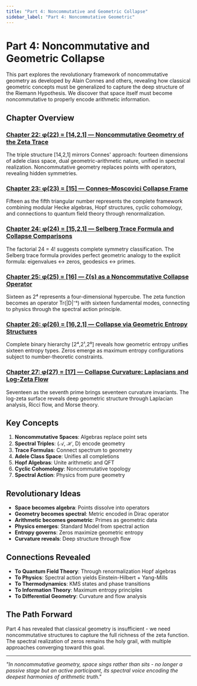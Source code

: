 ```yaml
---
title: "Part 4: Noncommutative and Geometric Collapse"
sidebar_label: "Part 4: Noncommutative Geometric"
---
```


# Part 4: Noncommutative and Geometric Collapse

This part explores the revolutionary framework of noncommutative geometry as developed by Alain Connes and others, revealing how classical geometric concepts must be generalized to capture the deep structure of the Riemann Hypothesis. We discover that space itself must become noncommutative to properly encode arithmetic information.

## Chapter Overview

### [Chapter 22: φ(22) = [14,2,1] — Noncommutative Geometry of the Zeta Trace](chapter-22-noncommutative-zeta-trace.md)
The triple structure [14,2,1] mirrors Connes' approach: fourteen dimensions of adele class space, dual geometric-arithmetic nature, unified in spectral realization. Noncommutative geometry replaces points with operators, revealing hidden symmetries.

### [Chapter 23: φ(23) = [15] — Connes–Moscovici Collapse Frame](chapter-23-connes-moscovici-frame.md)
Fifteen as the fifth triangular number represents the complete framework combining modular Hecke algebras, Hopf structures, cyclic cohomology, and connections to quantum field theory through renormalization.

### [Chapter 24: φ(24) = [15,2,1] — Selberg Trace Formula and Collapse Comparisons](chapter-24-selberg-trace-collapse.md)
The factorial 24 = 4! suggests complete symmetry classification. The Selberg trace formula provides perfect geometric analogy to the explicit formula: eigenvalues ↔ zeros, geodesics ↔ primes.

### [Chapter 25: φ(25) = [16] — ζ(s) as a Noncommutative Collapse Operator](chapter-25-noncommutative-operator.md)
Sixteen as 2⁴ represents a four-dimensional hypercube. The zeta function becomes an operator Tr(|D|⁻ˢ) with sixteen fundamental modes, connecting to physics through the spectral action principle.

### [Chapter 26: φ(26) = [16,2,1] — Collapse via Geometric Entropy Structures](chapter-26-geometric-entropy-collapse.md)
Complete binary hierarchy [2⁴,2¹,2⁰] reveals how geometric entropy unifies sixteen entropy types. Zeros emerge as maximum entropy configurations subject to number-theoretic constraints.

### [Chapter 27: φ(27) = [17] — Collapse Curvature: Laplacians and Log-Zeta Flow](chapter-27-collapse-curvature-laplacians.md)
Seventeen as the seventh prime brings seventeen curvature invariants. The log-zeta surface reveals deep geometric structure through Laplacian analysis, Ricci flow, and Morse theory.

## Key Concepts

1. **Noncommutative Spaces**: Algebras replace point sets
2. **Spectral Triples**: (𝒜, ℋ, D) encode geometry
3. **Trace Formulas**: Connect spectrum to geometry
4. **Adele Class Space**: Unifies all completions
5. **Hopf Algebras**: Unite arithmetic and QFT
6. **Cyclic Cohomology**: Noncommutative topology
7. **Spectral Action**: Physics from pure geometry

## Revolutionary Ideas

- **Space becomes algebra**: Points dissolve into operators
- **Geometry becomes spectral**: Metric encoded in Dirac operator
- **Arithmetic becomes geometric**: Primes as geometric data
- **Physics emerges**: Standard Model from spectral action
- **Entropy governs**: Zeros maximize geometric entropy
- **Curvature reveals**: Deep structure through flow

## Connections Revealed

- **To Quantum Field Theory**: Through renormalization Hopf algebras
- **To Physics**: Spectral action yields Einstein-Hilbert + Yang-Mills
- **To Thermodynamics**: KMS states and phase transitions
- **To Information Theory**: Maximum entropy principles
- **To Differential Geometry**: Curvature and flow analysis

## The Path Forward

Part 4 has revealed that classical geometry is insufficient - we need noncommutative structures to capture the full richness of the zeta function. The spectral realization of zeros remains the holy grail, with multiple approaches converging toward this goal.

---

*"In noncommutative geometry, space sings rather than sits - no longer a passive stage but an active participant, its spectral voice encoding the deepest harmonies of arithmetic truth."*